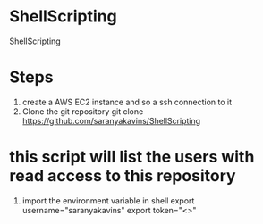 # ShellScripting
ShellScripting

# Steps
1. create a AWS EC2 instance and so a ssh connection to it
2. Clone the git repository
   git clone https://github.com/saranyakavins/ShellScripting

# this script will list the users with read access to this repository
1. import the environment variable in shell
   export username="saranyakavins"
   export token="<<PAT token>>"


